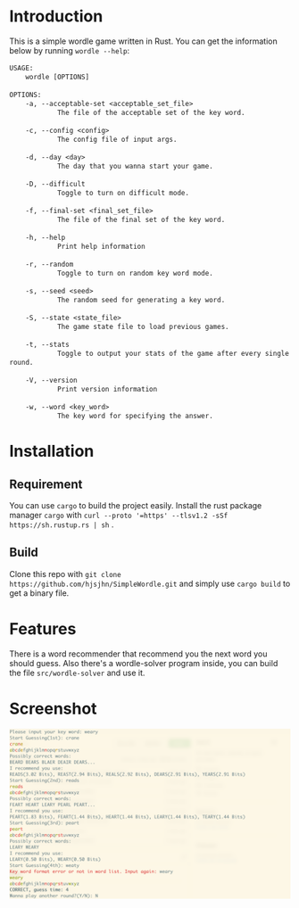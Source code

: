 # Introduction
This is a simple wordle game written in Rust.
You can get the information below by running `wordle --help`:
```
USAGE:
    wordle [OPTIONS]

OPTIONS:
    -a, --acceptable-set <acceptable_set_file>
            The file of the acceptable set of the key word.

    -c, --config <config>
            The config file of input args.

    -d, --day <day>
            The day that you wanna start your game.

    -D, --difficult
            Toggle to turn on difficult mode.

    -f, --final-set <final_set_file>
            The file of the final set of the key word.

    -h, --help
            Print help information

    -r, --random
            Toggle to turn on random key word mode.

    -s, --seed <seed>
            The random seed for generating a key word.

    -S, --state <state_file>
            The game state file to load previous games.

    -t, --stats
            Toggle to output your stats of the game after every single round.

    -V, --version
            Print version information

    -w, --word <key_word>
            The key word for specifying the answer.
```
# Installation
## Requirement
You can use `cargo` to build the project easily.
Install the rust package manager `cargo` with `curl --proto '=https' --tlsv1.2 -sSf https://sh.rustup.rs | sh` .
## Build
Clone this repo with `git clone https://github.com/hjsjhn/SimpleWordle.git` and simply use `cargo build` to get a binary file.
# Features
There is a word recommender that recommend you the next word you should guess.
Also there's a wordle-solver program inside, you can build the file `src/wordle-solver` and use it.
# Screenshot
![](images/game_screenshot.png)
